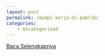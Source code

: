 ```yaml
---
layout: post
permalink: /mimpi-kerja-di-pabrik/
categories:
    - Uncategorized
---
```


[Baca Selengkapnya](/05)